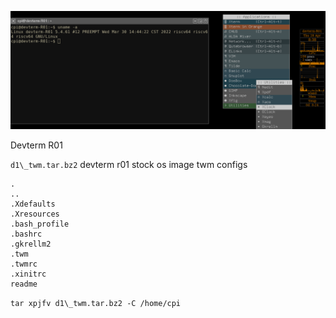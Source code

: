 ![scr](scr.png?raw=true "Screenshot")

Devterm R01

`d1\_twm.tar.bz2`  devterm r01 stock os image twm configs  
```
.
..
.Xdefaults
.Xresources
.bash_profile
.bashrc
.gkrellm2
.twm
.twmrc
.xinitrc
readme
```

`tar xpjfv d1\_twm.tar.bz2 -C /home/cpi`  
 

